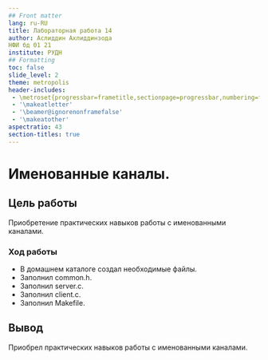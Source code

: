 ```yaml
---
## Front matter
lang: ru-RU
title: Лабораторная работа 14
author: Аслиддин Ахлиддинзода
НФИ бд 01 21
institute: РУДН
## Formatting
toc: false
slide_level: 2
theme: metropolis
header-includes: 
 - \metroset{progressbar=frametitle,sectionpage=progressbar,numbering=fraction}
 - '\makeatletter'
 - '\beamer@ignorenonframefalse'
 - '\makeatother'
aspectratio: 43
section-titles: true
---
```


# Именованные каналы.

## Цель работы 

Приобретение практических навыков работы с именованными каналами.

### Ход работы 

- В домашнем каталоге создал необходимые файлы.
- Заполнил common.h.
- Заполнил server.c.
- Заполнил client.c.
- Заполнил Makefile.

## Вывод 

Приобрел практических навыков работы с именованными каналами.

